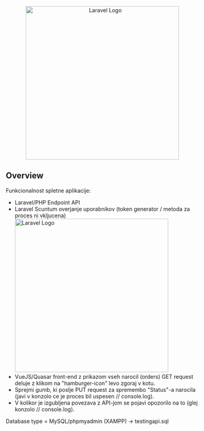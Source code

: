 <p align="center"><a href="https://laravel.com" target="_blank"><img src="https://i.imgur.com/8LvPs7R.png" width="400" alt="Laravel Logo"></a></p>

## Overview

Funkcionalnost spletne aplikacije:

- Laravel/PHP Endpoint API
- Laravel Scuntum overjanje uporabnikov (token generator / metoda za proces ni vkljucena) <img src="https://i.imgur.com/XroWmdg.png" width="400" alt="Laravel Logo">
- VueJS/Quasar front-end z prikazom vseh narocil (orders) GET request deluje z klikom na "hamburger-icon" levo zgoraj v kotu.
- Sprejmi gumb, ki poslje PUT request za spremembo "Status"-a narocila (javi v konzolo ce je proces bil uspesen // console.log).
- V kolikor je izgubljena povezava z API-jom se pojavi opozorilo na to (glej konzolo // console.log).

Database type = MySQL/phpmyadmin (XAMPP) -> testingapi.sql



